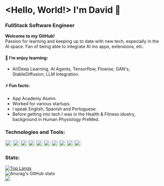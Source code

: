 # <Hello, World!> I'm David 👋

### FullStack Software Engineer 
**Welcome to my GitHub!**  
Passion for learning and keeping up to date with new tech, especially in the AI space. 
Fan of being able to integrate AI ino apps, extensions, etc. 
<!--
**David7Mejia/David7Mejia** is a ✨ _special_ ✨ repository because its `README.md` (this file) appears on your GitHub profile.

Here are some ideas to get you started:

- 🔭 I’m currently working on ...
- 🌱 I’m currently learning ...
- 👯 I’m looking to collaborate on ...
- 🤔 I’m looking for help with ...
- 💬 Ask me about ...
- 📫 How to reach me: ...
- 😄 Pronouns: ...
- ⚡ Fun fact: ...
-->

#### 🌱 I’m enjoy learning: 
  - AI/Deep Learning, AI Agents, Tensorflow, Flowise, GAN's, StableDiffusion, LLM Integration.
#### ⚡ Fun facts:
  - App Academy Alumn.
  - Worked for various startups.
  - I speak English, Spanish and Portuguese. 
  - Before getting into tech I was in the Health & Fitness idustry, background in Human Physiology PreMed.   

### Technologies and Tools:
   <a href="https://www.python.org/" title="Python"><img src="https://github.com/get-icon/geticon/raw/master/icons/python.svg" alt="Python" width="21px" height="21px"></a>
   <a href="https://developer.mozilla.org/en-US/docs/Web/JavaScript" title="JavaScript"><img src="https://github.com/get-icon/geticon/raw/master/icons/javascript.svg" alt="JavaScript" width="21px" height="21px"></a>
   <a href="https://reactjs.org/" title="React"><img src="https://github.com/get-icon/geticon/raw/master/icons/react.svg" alt="React" width="21px" height="21px"></a>
   <a href="https://redux.js.org/" title="Redux"><img src="https://github.com/get-icon/geticon/raw/master/icons/redux.svg" alt="Redux" width="21px" height="21px"></a>
   <a href="https://nodejs.org/" title="Node.js"><img src="https://github.com/get-icon/geticon/raw/master/icons/nodejs-icon.svg" alt="Node.js" width="21px" height="21px"></a>
   <a href="https://dev.mysql.com/" title="MySQL"><img src="https://github.com/get-icon/geticon/raw/master/icons/mysql.svg" alt="MySQL" width="21px" height="21px"></a>
   <a href="https://www.docker.com/" title="docker"><img src="https://github.com/get-icon/geticon/raw/master/icons/docker-icon.svg" alt="docker" width="21px" height="21px"></a>
   <a href="https://www.postgresql.org/" title="PostgreSQL"><img src="https://github.com/get-icon/geticon/raw/master/icons/postgresql.svg" alt="PostgreSQL" width="21px" height="21px"></a>
   <a href="https://getbootstrap.com/" title="Bootstrap"><img src="https://github.com/get-icon/geticon/raw/master/icons/bootstrap.svg" alt="Bootstrap" width="21px" height="21px"></a>
   <a href="https://expressjs.com/" title="Express"><img src="https://github.com/get-icon/geticon/raw/master/icons/express.svg" alt="Express" width="21px" height="21px"></a>


### Stats:
[![Top Langs](https://github-readme-stats.vercel.app/api/top-langs/?username=David7Mejia&layout=compact&theme=radical&hide_border=true)](https://github.com/anuraghazra/github-readme-stats)  
![Anurag's GitHub stats](https://github-readme-stats.vercel.app/api?username=David7Mejia&theme=radical&show_icons=true&hide_border=true)  
![](https://komarev.com/ghpvc/?username=David7Mejia)
